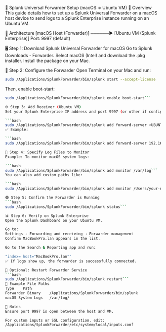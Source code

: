 📡 Splunk Universal Forwarder Setup (macOS ➜ Ubuntu VM)
🧾 Overview
This guide details how to set up a Splunk Universal Forwarder on a macOS host device to send logs to a Splunk Enterprise instance running on an Ubuntu VM.

🧱 Architecture
[macOS Host (Forwarder)] ──────► [Ubuntu VM (Splunk Enterprise)]
              Port: 9997 (default)

🖥️ Step 1: Download Splunk Universal Forwarder for macOS
Go to Splunk Downloads - Forwarder.
Select macOS (Intel) and download the .pkg installer.
Install the package on your Mac.

🔐 Step 2: Configure the Forwarder
Open Terminal on your Mac and run:

```bash
sudo /Applications/SplunkForwarder/bin/splunk start --accept-license
```
Then, enable boot-start:
```bash
sudo /Applications/SplunkForwarder/bin/splunk enable boot-start```

🌐 Step 3: Add Receiver (Ubuntu VM)
Set your Splunk Enterprise IP address and port 9997 (or other if configured):

```bash
sudo /Applications/SplunkForwarder/bin/splunk add forward-server <UBUNTU_VM_IP>:9997```
✅ Example:

```bash
sudo /Applications/SplunkForwarder/bin/splunk add forward-server 192.168.1.110:9997```

📂 Step 4: Specify Log Files to Monitor
Example: To monitor macOS system logs:

```bash
sudo /Applications/SplunkForwarder/bin/splunk add monitor /var/log```
You can also add custom paths like:

```bash
sudo /Applications/SplunkForwarder/bin/splunk add monitor /Users/your-username/Documents/logs```

🟢 Step 5: Confirm the Forwarder is Running
```bash
sudo /Applications/SplunkForwarder/bin/splunk status```

📊 Step 6: Verify on Splunk Enterprise
Open the Splunk Dashboard on your Ubuntu VM.

Go to:
Settings → Forwarding and receiving → Forwarder management
Confirm MacBookPro.lan appears in the list.

Go to the Search & Reporting app and run:

"index= host="MacBookPro.lan""
✅ If logs show up, the forwarder is successfully connected.

🧰 Optional: Restart Forwarder Service
```bash
sudo /Applications/SplunkForwarder/bin/splunk restart```
📁 Example File Paths
Type	Path
Forwarder Binary	/Applications/SplunkForwarder/bin/splunk
macOS System Logs	/var/log/

📝 Notes
Ensure port 9997 is open between the host and VM.

For custom inputs or SSL configuration, edit:
/Applications/SplunkForwarder/etc/system/local/inputs.conf
